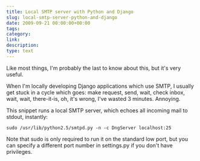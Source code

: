 ```yaml
---
title: Local SMTP server with Python and Django
slug: local-smtp-server-python-and-django
date: 2009-09-21 00:00:00+00:00
tags:
category:
link:
description:
type: text
---
```


Like most things, I'm probably the last to know about this, but it's very useful.

When I'm locally developing Django applications which use SMTP, I usually get stuck in a cycle which goes: make request, send, wait, check inbox, wait, wait, there-it-is, oh, it's wrong, I've wasted 3 minutes. Annoying.

This snippet runs a local SMTP server, which echoes all incoming mail to stdout, instantly:

<pre><code>sudo /usr/lib/python2.5/smtpd.py -n -c DngServer localhost:25</code></pre>

Note that sudo is only required to run it on the standard low port, but you can specify a different port number in settings.py if you don't have privileges.
            
            